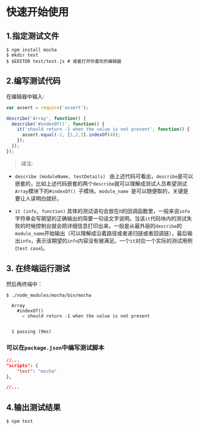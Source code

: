 # 快速开始使用

## 1.指定测试文件

```
$ npm install mocha
$ mkdir test
$ $EDITOR test/test.js # 或者打开你喜欢的编辑器
```

## 2.编写测试代码

在编辑器中输入:

```js
var assert = require('assert');

describe('Array', function() {
  describe('#indexOf()', function() {
    it('should return -1 when the value is not present', function() {
      assert.equal(-1, [1,2,3].indexOf(4));
    });
  });
});
```
>译注:

- `describe (moduleName, testDetails) `
由上述代码可看出，`describe`是可以嵌套的，比如上述代码嵌套的两个`describe`就可以理解成测试人员希望测试`Array`模块下的`#indexOf() `子模块。`module_name `是可以随便取的，关键是要让人读明白就好。

- `it (info, function)` 
具体的测试语句会放在it的回调函数里，一般来说`info`字符串会写期望的正确输出的简要一句话文字说明。当该`it`代码块内的测试失败的时候控制台就会把详细信息打印出来。一般是从最外层的`describe`的`module_name`开始输出（可以理解成沿着路径或者递归链或者回调链），最后输出`info`，表示该期望的`info`内容没有被满足。一个`it`对应一个实际的测试用例(`test case`)。


## 3. 在终端运行测试

然后再终端中：

```
$ ./node_modules/mocha/bin/mocha

  Array
    #indexOf()
      ✓ should return -1 when the value is not present


  1 passing (9ms)
```

### 可以在`package.json`中编写测试脚本

```json
//...
"scripts": {
    "test": "mocha"
},

//...
```

## 4.输出测试结果

```
$ npm test
```
